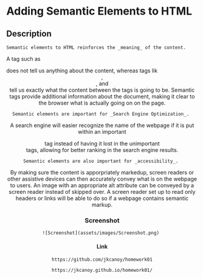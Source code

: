 # Adding Semantic Elements to HTML

## Description
   
    Semantic elements to HTML reinforces the _meaning_ of the content. 
   A tag such as <div> does not tell us anything about the content, whereas tags lik <header>, <footer>, and <nav> tell us exactly what the content between the tags is going to be. 
   Semantic tags provide additional information about the document, making it clear to the browser what is actually going on on the page. 
    
    Semantic elements are important for _Search Engine Optimization_. 
  A search engine will easier recognize the name of the webpage if it is put within an important <header> tag instead of having it lost in the unimportant <div> tags, allowing for better ranking in the search engine results.
    
    Semantic elements are also important for _accessibility_. 
  By making sure the content is apporpriately markedup, screen readers or other assistive devices can then accurately convey what is on the webpage to users. 
  An image with an appropriate alt attribute can be conveyed by a screen reader instead of skipped over. 
  A screen reader set up to read only headers or links will be able to do so if a webpage contains semantic markup.

### Screenshot
    ![Screenshot](assets/images/Screenshot.png) 

#### Link
    https://github.com/jkcanoy/homework01

    https://jkcanoy.github.io/homework01/
